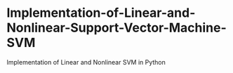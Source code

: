 # Implementation-of-Linear-and-Nonlinear-Support-Vector-Machine-SVM
Implementation of Linear and Nonlinear SVM in Python
